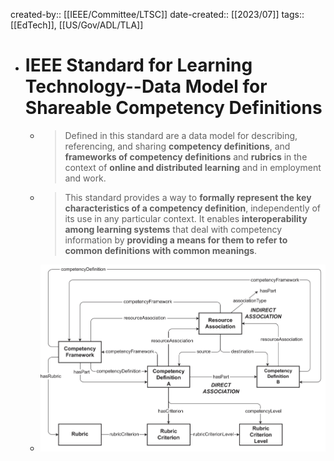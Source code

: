 created-by:: [[IEEE/Committee/LTSC]]
date-created:: [[2023/07]] 
tags:: [[EdTech]], [[US/Gov/ADL/TLA]]

- # IEEE Standard for Learning Technology--Data Model for Shareable Competency Definitions
	- > Defined in this standard are a data model for describing, referencing, and sharing **competency definitions**, and **frameworks of competency definitions** and **rubrics** in the context of **online and distributed learning** and in employment and work.
	- > This standard provides a way to **formally represent the key characteristics of a competency definition**, independently of its use in any particular context. It enables **interoperability among learning systems** that deal with competency information by **providing a means for them to refer to common definitions with common meanings**.
	- ![scd_conceptual_model_image.png](../assets/scd_conceptual_model_image_1746027549169_0.png)